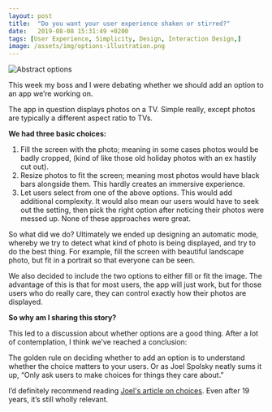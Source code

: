 ```yaml
---
layout: post
title:  "Do you want your user experience shaken or stirred?"
date:   2019-08-08 15:31:49 +0200
tags: [User Experience, Simplicity, Design, Interaction Design,]
image: /assets/img/options-illustration.png
---
```

![Abstract options]({{site.baseurl}}/assets/img/options-illustration.png)

This week my boss and I were debating whether we should add an option to an app we’re working on.

The app in question displays photos on a TV. Simple really, except photos are typically a different aspect ratio to TVs. <!--more-->

**We had three basic choices:**

1. Fill the screen with the photo; meaning in some cases photos would be badly cropped, (kind of like those old holiday photos with an ex hastily cut out).
2. Resize photos to fit the screen; meaning most photos would have black bars alongside them. This hardly creates an immersive experience.
3. Let users select from one of the above options. This would add additional complexity.  It would also mean our users would have to seek out the setting, then pick the right option after noticing their photos were messed up.
None of these approaches were great.

So what did we do? Ultimately we ended up designing an automatic mode, whereby we try to detect what kind of photo is being displayed, and try to do the best thing. For example, fill the screen with beautiful landscape photo, but fit in a portrait so that everyone can be seen.

We also decided to include the two options to either fill or fit the image. The advantage of this is that for most users, the app will just work, but for those users who do really care, they can control exactly how their photos are displayed.

**So why am I sharing this story?**

This led to a discussion about whether options are a good thing. After a lot of contemplation, I think we’ve reached a conclusion:

The golden rule on deciding whether to add an option is to understand whether the choice matters to your users. Or as Joel Spolsky neatly sums it up, “Only ask users to make choices for things they care about.”

I’d definitely recommend reading [Joel's article on choices][joel-blog]. Even after 19 years, it’s still wholly relevant.

[joel-blog]: https://www.joelonsoftware.com/2000/04/12/choices/